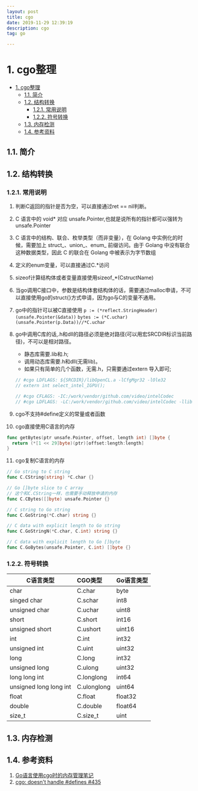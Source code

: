 ```yaml
---
layout: post
title: cgo
date: 2019-11-29 12:39:19
description: cgo
tag: go

---
```



# 1. cgo整理

- [1. cgo整理](#1-cgo整理)
  - [1.1. 简介](#11-简介)
  - [1.2. 结构转换](#12-结构转换)
    - [1.2.1. 常用说明](#121-常用说明)
    - [1.2.2. 符号转换](#122-符号转换)
  - [1.3. 内存检测](#13-内存检测)
  - [1.4. 参考资料](#14-参考资料)

## 1.1. 简介

## 1.2. 结构转换

### 1.2.1. 常用说明

1. 判断C返回的指针是否为空，可以直接通过ret == nil判断。
2. C 语言中的 void* 对应 unsafe.Pointer,也就是说所有的指针都可以强转为unsafe.Pointer
3. C 语言中的结构、联合、枚举类型（而非变量），在 Golang 中实例化的时候，需要加上 struct_、union_、enum_ 前缀访问。由于 Golang 中没有联合这种数据类型，因此 C 的联合在 Golang 中被表示为字节数组
4. 定义的enum变量，可以直接通过C.*访问
5. sizeof计算结构体或者变量直接使用sizeof_*(CstructName)
6. 当go调用C接口中，参数是结构体套结构体的话，需要通过malloc申请，不可以直接使用go的struct{}方式申请，因为go与C的变量不通用。
7. go中的指针可以被C直接使用
    `p := (*reflect.StringHeader)(unsafe.Pointer(&data))`
    `bytes := (*C.uchar)(unsafe.Pointer(p.Data))//*C.uchar`
8. go中调用C库的话,.h和dll的路径必须是绝对路径(可以用宏SRCDIR标识当前路径)，不可以是相对路径。

   - 静态库需要.lib和.h;
   - 调用动态库需要.h和dll(无需lib)。
   - 如果只有简单的几个函数，无需.h，只需要通过extern 导入即可;

    ```go
    // #cgo LDFLAGS: ${SRCDIR}/libOpenCL.a -lCfgMgr32 -lOle32
    // extern int select_intel_IGPU();

    // #cgo CFLAGS: -IC:/work/vendor/github.com/video/intelCodec
    // #cgo LDFLAGS: -LC:/work/vendor/github.com/video/intelCodec -llibIntelCodecd
    ```

9. cgo不支持#define定义的常量或者函数
10. cgo直接使用C语言的内存

  ```go
  func getBytes(ptr unsafe.Pointer, offset, length int) []byte {
    return (*[1 << 29]byte)(ptr)[offset:length:length]
  }
  ```

11. cgo复制C语言的内存

```go
// Go string to C string
func C.CString(string) *C.char {}

// Go []byte slice to C array
// 这个和C.CString一样，也需要手动释放申请的内存
func C.CBytes([]byte) unsafe.Pointer {}

// C string to Go string
func C.GoString(*C.char) string {}

// C data with explicit length to Go string
func C.GoStringN(*C.char, C.int) string {}

// C data with explicit length to Go []byte
func C.GoBytes(unsafe.Pointer, C.int) []byte {}
```

### 1.2.2. 符号转换

| C语言类型              | CGO类型     | Go语言类型 |
| ---------------------- | :---------- | ---------- |
| char                   | C.char      | byte       |
| singed char            | C.schar     | int8       |
| unsigned char          | C.uchar     | uint8      |
| short                  | C.short     | int16      |
| unsigned short         | C.ushort    | uint16     |
| int                    | C.int       | int32      |
| unsigned int           | C.uint      | uint32     |
| long                   | C.long      | int32      |
| unsigned long          | C.ulong     | uint32     |
| long long int          | C.longlong  | int64      |
| unsigned long long int | C.ulonglong | uint64     |
| float                  | C.float     | float32    |
| double                 | C.double    | float64    |
| size_t                 | C.size_t    | uint       |

## 1.3. 内存检测

## 1.4. 参考资料

1. [Go语言使用cgo时的内存管理笔记](https://www.pengrl.com/p/29054/)
2. [cgo: doesn't handle #defines #435](https://github.com/golang/go/issues/435)
